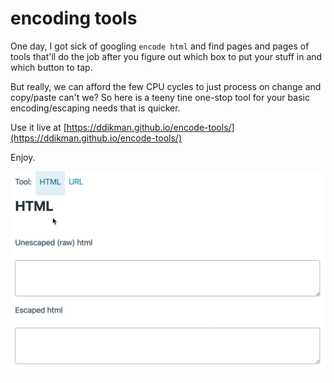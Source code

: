 # encoding tools

One day, I got sick of googling `encode html` and find pages and pages of tools that'll do the job after you figure out which box to put your stuff in and which button to tap.

But really, we can afford the few CPU cycles to just process on change and copy/paste can't we? So here is a teeny tine one-stop tool for your basic encoding/escaping needs that is quicker.

Use it live at [https://ddikman.github.io/encode-tools/](https://ddikman.github.io/encode-tools/)

Enjoy.

![Example usage](example.gif)
